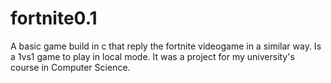 # fortnite0.1
A basic game build in c that reply the fortnite videogame in a similar way. Is a 1vs1 game to play in local mode. It was a project for my university's course in Computer Science.
